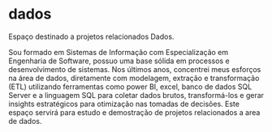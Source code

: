 # dados
Espaço destinado a projetos relacionados Dados.

Sou formado em Sistemas de Informação com Especialização em Engenharia de Software, possuo uma base sólida em processos e desenvolvimento de sistemas. Nos últimos anos, concentrei meus esforços na área de dados, diretamente com modelagem, extração e transformação (ETL) utilizando ferramentas como power BI, excel, banco de dados SQL Server e a linguagem SQL para coletar dados brutos, transformá-los e gerar insights estratégicos para otimização nas tomadas de decisões. Este espaço servirá para estudo e demostração de projetos relacionados a area de dados.
